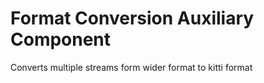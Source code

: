 # Format Conversion Auxiliary Component

Converts multiple streams form wider format to kitti format


 
